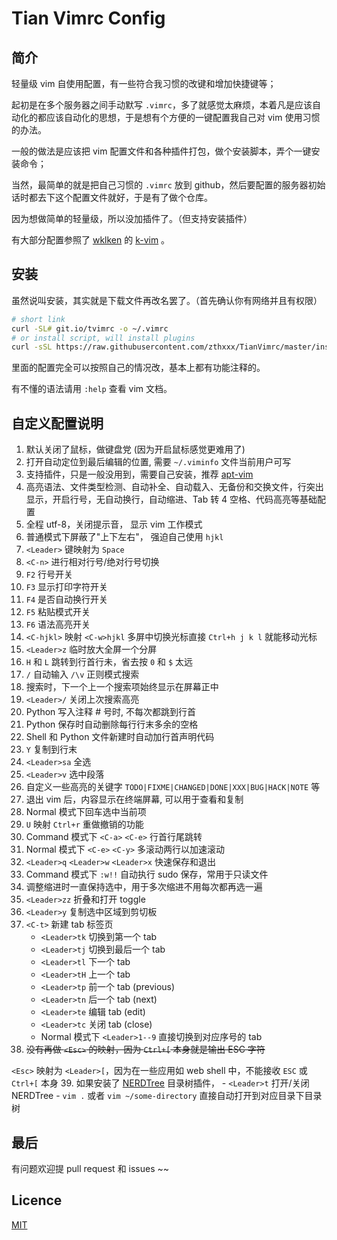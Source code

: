 
Tian Vimrc Config
=======================




简介
-----

轻量级 vim 自使用配置，有一些符合我习惯的改键和增加快捷键等；

起初是在多个服务器之间手动默写 `.vimrc`，多了就感觉太麻烦，本着凡是应该自动化的都应该自动化的思想，于是想有个方便的一键配置我自己对 vim 使用习惯的办法。

一般的做法是应该把 vim 配置文件和各种插件打包，做个安装脚本，弄个一键安装命令；

当然，最简单的就是把自己习惯的 `.vimrc` 放到 github，然后要配置的服务器初始话时都去下这个配置文件就好，于是有了做个仓库。

因为想做简单的轻量级，所以没加插件了。（但支持安装插件）

有大部分配置参照了 [wklken](https://github.com/wklken) 的 [k-vim](https://github.com/wklken/k-vim) 。




安装
-----

虽然说叫安装，其实就是下载文件再改名罢了。（首先确认你有网络并且有权限）

```bash
# short link
curl -SL# git.io/tvimrc -o ~/.vimrc
# or install script, will install plugins
curl -sSL https://raw.githubusercontent.com/zthxxx/TianVimrc/master/install.sh | bash
```

里面的配置完全可以按照自己的情况改，基本上都有功能注释的。

有不懂的语法请用 `:help` 查看 vim 文档。




自定义配置说明
-------------

1. 默认关闭了鼠标，做键盘党 (因为开启鼠标感觉更难用了)
2. 打开自动定位到最后编辑的位置, 需要 `~/.viminfo` 文件当前用户可写
3. 支持插件，只是一般没用到，需要自己安装，推荐 [apt-vim](https://github.com/egalpin/apt-vim)
4. 高亮语法、文件类型检测、自动补全、自动载入、无备份和交换文件，行突出显示，开启行号，无自动换行，自动缩进、Tab 转 4 空格、代码高亮等基础配置
5. 全程 utf-8，关闭提示音， 显示 vim 工作模式
6. 普通模式下屏蔽了"上下左右"， 强迫自己使用 `hjkl`
7. `<Leader>` 键映射为 `Space`
8. `<C-n>` 进行相对行号/绝对行号切换
9. `F2` 行号开关
10. `F3` 显示打印字符开关
11. `F4` 是否自动换行开关
12. `F5` 粘贴模式开关
13. `F6` 语法高亮开关
14. `<C-hjkl>` 映射 `<C-w>hjkl` 多屏中切换光标直接 `Ctrl+h j k l` 就能移动光标
15. `<Leader>z` 临时放大全屏一个分屏
16. `H` 和 `L` 跳转到行首行未，省去按 `0` 和 `$` 太远
17. `/` 自动输入 `/\v` 正则模式搜索
18. 搜索时，下一个上一个搜索项始终显示在屏幕正中
19. `<Leader>/` 关闭上次搜索高亮
20. Python 写入注释 # 号时, 不每次都跳到行首
21. Python 保存时自动删除每行行末多余的空格
22. Shell 和 Python 文件新建时自动加行首声明代码
23. `Y` 复制到行末
24. `<Leader>sa` 全选
25. `<Leader>v` 选中段落
26. 自定义一些高亮的关键字 `TODO|FIXME|CHANGED|DONE|XXX|BUG|HACK|NOTE` 等
27. 退出 vim 后，内容显示在终端屏幕, 可以用于查看和复制
28. Normal 模式下回车选中当前项
29. `U` 映射 `Ctrl+r` 重做撤销的功能
30. Command 模式下 `<C-a>` `<C-e>` 行首行尾跳转
31. Normal 模式下 `<C-e>` `<C-y>` 多滚动两行以加速滚动
32. `<Leader>q` `<Leader>w` `<Leader>x`  快速保存和退出
33. Command 模式下 `:w!!` 自动执行 sudo 保存，常用于只读文件
34. 调整缩进时一直保持选中，用于多次缩进不用每次都再选一遍
35. `<Leader>zz` 折叠和打开 toggle
36. `<Leader>y` 复制选中区域到剪切板
37. `<C-t>` 新建 tab 标签页
    - `<Leader>tk` 切换到第一个 tab
    - `<Leader>tj` 切换到最后一个 tab
    - `<Leader>tl` 下一个 tab
    - `<Leader>tH` 上一个 tab
    - `<Leader>tp` 前一个 tab (previous)
    - `<Leader>tn` 后一个 tab (next)
    - `<Leader>te` 编辑 tab (edit)
    - `<Leader>tc` 关闭 tab (close)
    - Normal 模式下 `<Leader>1--9` 直接切换到对应序号的 tab
38. ~~没有再做 `<Esc>` 的映射，因为 `Ctrl+[` 本身就是输出 ESC 字符~~

  `<Esc>` 映射为 `<Leader>[`，因为在一些应用如 web shell 中，不能接收 `ESC` 或 `Ctrl+[` 本身
39. 如果安装了 [NERDTree](https://github.com/scrooloose/nerdtree) 目录树插件，
    - `<Leader>t` 打开/关闭 NERDTree
    - `vim .` 或者 `vim ~/some-directory` 直接自动打开到对应目录下目录树


最后
-----

有问题欢迎提 pull request 和 issues ~~



## Licence

[MIT](https://opensource.org/licenses/MIT)
